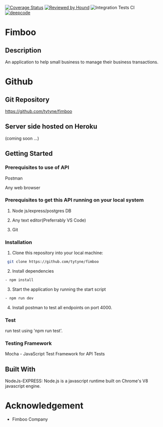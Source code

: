 [![Coverage Status](https://coveralls.io/repos/github/tytyne/fimboo/badge.svg?branch=Develop)](https://coveralls.io/github/tytyne/fimboo?branch=Develop)
[![Reviewed by Hound](https://img.shields.io/badge/Reviewed_by-Hound-8E64B0.svg)](https://houndci.com)
![Integration Tests CI](https://github.com/tytyne/fimboo/workflows/Integration%20Tests%20CI/badge.svg)
[![deepcode](https://www.deepcode.ai/api/gh/badge?key=eyJhbGciOiJIUzI1NiIsInR5cCI6IkpXVCJ9.eyJwbGF0Zm9ybTEiOiJnaCIsIm93bmVyMSI6InR5dHluZSIsInJlcG8xIjoiZmltYm9vIiwiaW5jbHVkZUxpbnQiOmZhbHNlLCJhdXRob3JJZCI6MjYwMzksImlhdCI6MTYwODI3NTYxMn0.MqIXT8M2K6iQeRGNgriKcgsPzeOho7kz3yk1lWFYYt8)](https://www.deepcode.ai/app/gh/tytyne/fimboo/_/dashboard?utm_content=gh%2Ftytyne%2Ffimboo)

Fimboo 
=======

## Description
An application to help small business to manage their business transactions.

# Github
## Git Repository
https://github.com/tytyne/fimboo

## Server side hosted on Heroku

(coming soon ...)

## Getting Started

### Prerequisites to use of API
Postman

Any web browser

### Prerequisites to get this API running on your local system

1. Node js/express/postgres DB

2. Any text editor(Preferrably VS Code)

3. Git

### Installation

1. Clone this repository into your local machine:
```bash
 git clone https://github.com/tytyne/fimboo
```
2. Install dependencies
```bash
- npm install
```
3. Start the application by running the start script
```bash
- npm run dev
```
4. Install postman to test all endpoints on port 4000.

### Test

run test using 'npm run test'.

### Testing Framework
Mocha - JavaScript Test Framework for API Tests


## Built With
NodeJs-EXPRESS: Node.js is a javascript runtime built on Chrome's V8 javascript engine.

# Acknowledgement
<ul>
 <li> Fimboo Company</li>
</ul>


